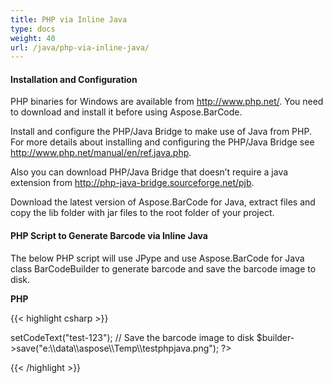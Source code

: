 ```yaml
---
title: PHP via Inline Java
type: docs
weight: 40
url: /java/php-via-inline-java/
---
```


#### **Installation and Configuration**
PHP binaries for Windows are available from <http://www.php.net/>. You need to download and install it before using Aspose.BarCode.

Install and configure the PHP/Java Bridge to make use of Java from PHP. For more details about installing and configuring the PHP/Java Bridge see <http://www.php.net/manual/en/ref.java.php>.

Also you can download PHP/Java Bridge that doesn’t require a java extension from <http://php-java-bridge.sourceforge.net/pjb>.

Download the latest version of Aspose.BarCode for Java, extract files and copy the lib folder with jar files to the root folder of your project. 
#### **PHP Script to Generate Barcode via Inline Java**
The below PHP script will use JPype and use Aspose.BarCode for Java class BarCodeBuilder to generate barcode and save the barcode image to disk.

**PHP**

{{< highlight csharp >}}

 <?php



require_once("http://localhost:8080/JavaBridge/java/Java.inc");

java_require("lib\\Aspose.BarCode.jar;lib\\jaxen-1.1.jar");



// Create an instance of BarCodeBuilder

$builder = new Java("com.aspose.barcode.BarCodeBuilder");



// Set code text

$builder->setCodeText("test-123");

// Save the barcode image to disk

$builder->save("e:\\data\\aspose\\Temp\\testphpjava.png");

?>



{{< /highlight >}}
